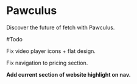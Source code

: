 # Pawculus
Discover the future of fetch with Pawculus.

#Todo

Fix video player icons + flat design.

Fix navigation to pricing section.

**Add current section of website highlight on nav.**

